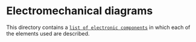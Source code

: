 Electromechanical diagrams
====

This directory contains a [`list of electronic components`](https://github.com/csvprobotica/RoboGenius/blob/main/schemes/Listado%20de%20Componentes.png) in which each of the elements used are described.


